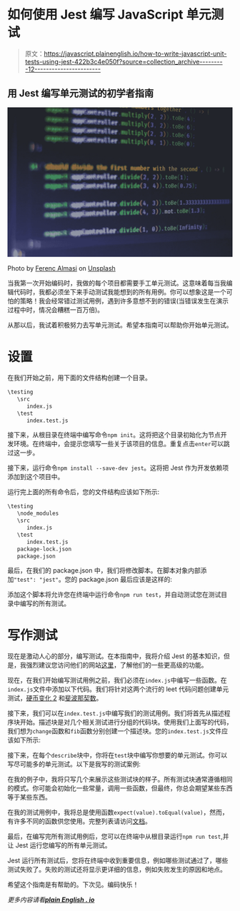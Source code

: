 # 如何使用 Jest 编写 JavaScript 单元测试

> 原文：<https://javascript.plainenglish.io/how-to-write-javascript-unit-tests-using-jest-422b3c4e050f?source=collection_archive---------12----------------------->

## 用 Jest 编写单元测试的初学者指南

![](img/42a7ed98ae59a17b757da0a2238c30ae.png)

Photo by [Ferenc Almasi](https://unsplash.com/photos/EWLHA4T-mso) on [Unsplash](https://unsplash.com/s/photos/jest)

当我第一次开始编码时，我做的每个项目都需要手工单元测试。这意味着每当我编辑代码时，我都必须坐下来手动测试我能想到的所有用例。你可以想象这是一个可怕的策略！我会经常错过测试用例，遇到许多意想不到的错误(当错误发生在演示过程中时，情况会糟糕一百万倍)。

从那以后，我试着积极努力去写单元测试。希望本指南可以帮助你开始单元测试。

# 设置

在我们开始之前，用下面的文件结构创建一个目录。

```
\testing
   \src
      index.js
   \test
      index.test.js
```

接下来，从根目录在终端中编写命令`npm init`。这将把这个目录初始化为节点开发环境。在终端中，会提示您填写一些关于该项目的信息。重复点击`enter`可以跳过这一步。

接下来，运行命令`npm install --save-dev jest`。这将把 Jest 作为开发依赖项添加到这个项目中。

运行完上面的所有命令后，您的文件结构应该如下所示:

```
\testing
   \node_modules
   \src
      index.js
   \test
      index.test.js
   package-lock.json
   package.json
```

最后，在我们的 package.json 中，我们将修改脚本。在脚本对象内部添加`"test": "jest"`。您的 package.json 最后应该是这样的:

添加这个脚本将允许您在终端中运行命令`npm run test`，并自动测试您在测试目录中编写的所有测试。

# 写作测试

现在是激动人心的部分，编写测试。在本指南中，我将介绍 Jest 的基本知识，但是，我强烈建议您访问他们的网站[这里](https://jestjs.io/)，了解他们的一些更高级的功能。

现在，在我们开始编写测试用例之前，我们必须在`index.js`中编写一些函数。在`index.js`文件中添加以下代码。我们将针对这两个流行的 leet 代码问题创建单元测试，[硬币变化 2](https://leetcode.com/problems/coin-change-2/) 和[斐波那契数](https://leetcode.com/problems/fibonacci-number/)。

接下来，我们可以在`index.test.js`中编写我们的测试用例。我们将首先从描述程序块开始。描述块是对几个相关测试进行分组的代码块。使用我们上面写的代码，我们想为`change`函数和`fib`函数分别创建一个描述块。您的`index.test.js`文件应该如下所示:

接下来，在每个`describe`块中，你将在`test`块中编写你想要的单元测试。你可以写尽可能多的单元测试。以下是我写的测试案例:

在我的例子中，我将只写几个来展示这些测试块的样子。所有测试块通常遵循相同的模式。你可能会初始化一些常量，调用一些函数，但最终，你总会期望某些东西等于某些东西。

在我的测试用例中，我将总是使用函数`expect(value).toEqual(value)`，然而，有许多不同的函数供您使用。完整列表请访问[文档](https://jestjs.io/docs/expect)。

最后，在编写完所有测试用例后，您可以在终端中从根目录运行`npm run test`,并让 Jest 运行您编写的所有单元测试。

Jest 运行所有测试后，您将在终端中收到重要信息，例如哪些测试通过了，哪些测试失败了。失败的测试还将显示更详细的信息，例如失败发生的原因和地点。

希望这个指南是有帮助的。下次见。编码快乐！

*更多内容请看*[***plain English . io***](http://plainenglish.io/)